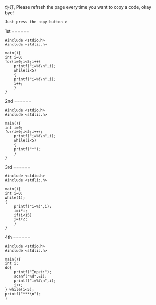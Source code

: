 你好, Please refresh the page every time you want to copy a code, okay bye!

```
Just press the copy button >
```

1st ====== 
```
#include <stdio.h>
#include <stdlib.h>

main(){
int i=0;
for(i=0;i<5;i++)
    printf("i=%d\n",i);
    while(i<5)
    {
    printf("i=%d\n",i);
    i++;
    }
}
```

2nd ======
```
#include <stdio.h>
#include <stdlib.h>

main(){
int i=0;
for(i=0;i<5;i++);
    printf("i=%d\n",i);
    while(i<5)
    {
    printf("*");
    }
}
```
3rd ======

```
#include <stdio.h>
#include <stdlib.h>

main(){
int i=0;
while(1);
{
	printf("i=%d",i);
	i=i*i;
	if(i<15)
	i=i+2;
	}
}
```

4th ====== 

```
#include <stdio.h>
#include <stdlib.h>

main(){
int i;
do{
	printf("Input:");
	scanf("%d",&i);
	printf("i=%d\n",i);
	i++;
} while(i<5);
printf("***\n");
}
```

